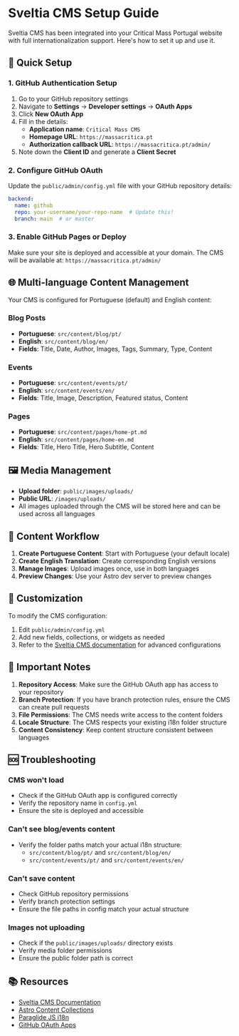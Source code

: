 # Sveltia CMS Setup Guide

Sveltia CMS has been integrated into your Critical Mass Portugal website with full internationalization support. Here's how to set it up and use it.

## 🚀 Quick Setup

### 1. GitHub Authentication Setup

1. Go to your GitHub repository settings
2. Navigate to **Settings** → **Developer settings** → **OAuth Apps**
3. Click **New OAuth App**
4. Fill in the details:
   - **Application name**: `Critical Mass CMS`
   - **Homepage URL**: `https://massacritica.pt`
   - **Authorization callback URL**: `https://massacritica.pt/admin/`
5. Note down the **Client ID** and generate a **Client Secret**

### 2. Configure GitHub OAuth

Update the `public/admin/config.yml` file with your GitHub repository details:

```yaml
backend:
  name: github
  repo: your-username/your-repo-name  # Update this!
  branch: main  # or master
```

### 3. Enable GitHub Pages or Deploy

Make sure your site is deployed and accessible at your domain. The CMS will be available at:
`https://massacritica.pt/admin/`

## 🌐 Multi-language Content Management

Your CMS is configured for Portuguese (default) and English content:

### Blog Posts
- **Portuguese**: `src/content/blog/pt/`
- **English**: `src/content/blog/en/`
- **Fields**: Title, Date, Author, Images, Tags, Summary, Type, Content

### Events
- **Portuguese**: `src/content/events/pt/`
- **English**: `src/content/events/en/`
- **Fields**: Title, Image, Description, Featured status, Content

### Pages
- **Portuguese**: `src/content/pages/home-pt.md`
- **English**: `src/content/pages/home-en.md`
- **Fields**: Title, Hero Title, Hero Subtitle, Content

## 🖼️ Media Management

- **Upload folder**: `public/images/uploads/`
- **Public URL**: `/images/uploads/`
- All images uploaded through the CMS will be stored here and can be used across all languages

## 📝 Content Workflow

1. **Create Portuguese Content**: Start with Portuguese (your default locale)
2. **Create English Translation**: Create corresponding English versions
3. **Manage Images**: Upload images once, use in both languages
4. **Preview Changes**: Use your Astro dev server to preview changes

## 🔧 Customization

To modify the CMS configuration:

1. Edit `public/admin/config.yml`
2. Add new fields, collections, or widgets as needed
3. Refer to the [Sveltia CMS documentation](https://github.com/sveltia/sveltia-cms) for advanced configurations

## 🚨 Important Notes

1. **Repository Access**: Make sure the GitHub OAuth app has access to your repository
2. **Branch Protection**: If you have branch protection rules, ensure the CMS can create pull requests
3. **File Permissions**: The CMS needs write access to the content folders
4. **Locale Structure**: The CMS respects your existing i18n folder structure
5. **Content Consistency**: Keep content structure consistent between languages

## 🆘 Troubleshooting

### CMS won't load
- Check if the GitHub OAuth app is configured correctly
- Verify the repository name in `config.yml`
- Ensure the site is deployed and accessible

### Can't see blog/events content
- Verify the folder paths match your actual i18n structure:
  - `src/content/blog/pt/` and `src/content/blog/en/`
  - `src/content/events/pt/` and `src/content/events/en/`

### Can't save content
- Check GitHub repository permissions
- Verify branch protection settings
- Ensure the file paths in config match your actual structure

### Images not uploading
- Check if the `public/images/uploads/` directory exists
- Verify media folder permissions
- Ensure the public folder path is correct

## 📚 Resources

- [Sveltia CMS Documentation](https://github.com/sveltia/sveltia-cms)
- [Astro Content Collections](https://docs.astro.build/en/guides/content-collections/)
- [Paraglide JS i18n](https://inlang.com/m/gerre34r/library-inlang-paraglideJs)
- [GitHub OAuth Apps](https://docs.github.com/en/developers/apps/building-oauth-apps) 